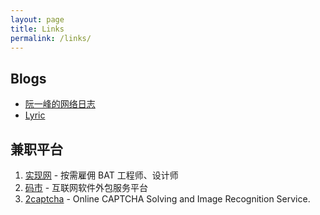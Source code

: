 ```yaml
---
layout: page
title: Links
permalink: /links/
---
```


## Blogs

- [阮一峰的网络日志](http://www.ruanyifeng.com/blog/)
- [Lyric](https://lyric.im/)

## 兼职平台

1. [实现网](https://shixian.com/) - 按需雇佣 BAT 工程师、设计师
1. [码市](https://codemart.com/) - 互联网软件外包服务平台
1. [2captcha](https://2captcha.com/) - Online CAPTCHA Solving and Image Recognition Service.

